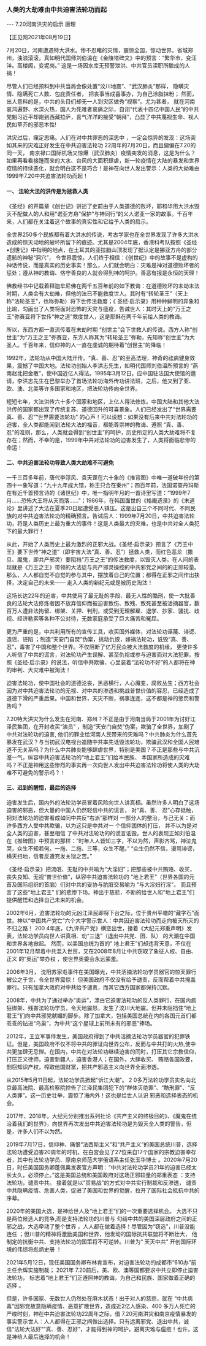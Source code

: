 ### 人类的大劫难由中共迫害法轮功而起

--- 7.20河南洪灾的启示
唐理

【正见网2021年08月19日】

7月20日，河南遭遇特大洪水。惨不忍睹的灾情，震惊全国，惊动世界。省城郑州，浊浪滚滚，真如明代国师刘伯温在《金陵塔碑文》中的预言：“繁华市，变汪洋。高楼阁，变坭岗。” 这是一场因水库无预警泄洪、中共官员渎职所酿成的人祸！

尽管人们已经预料到中共当局会像处置“汶川地震”、“武汉肺炎”那样， 隐瞒灾情、隐瞒死亡人数、包庇责任者， 把丧事当成喜事办，为自己涂脂抹粉； 然而，出人意料的是，中共的头目们却无一人到灾区做秀“视察”。尤为甚者， 就在河南哀鸿遍野、水深火热，国人为死难者哀痛之际，自诩“代表十四亿中国人民”的中共党魁习近平却跑到西藏拉萨，喜气洋洋的接受“朝拜”，凸显了中共蔑视生命、视人民如草芥的邪恶本性!

洪灾过后，痛定思痛。人们在对中共罪恶的深思中 ，一定会惊异的发现：这场突如其来的灾难正好发生在中共迫害法轮功 22周年的7月20日，而且偏偏在7.20的同一天， 南京禄口国际机场又惊爆（武汉肺炎）疫情突发的消息，这是为什么？如果再看看接踵而来的大水、台风的大面积肆虐，新一轮疫情在大陆的暴发和世界疫情的持续恶化，就会明白这不是巧合！是神在向世人发出警示：人类的大劫难由1999年7.20中共迫害法轮功而起！

#### 一、 法轮大法的洪传是为拯救人类

《圣经》的开篇章《创世记》讲述了史前由于人类道德的败坏，耶和华用大洪水毁灭不配做人的人和用“诺亚方舟”保护“与神同行”的义人诺亚一家的故事。千百年来，人们都在关注着这个故事的真实性和它给予人类的启示。

全世界250多个民族都有着大洪水的传说，考古学家也在全世界发现了许多大洪水造成的惊天动地的破坏所留下的痕迹。尤其是2004年底，香港科考队按照《圣经•创世记》中指明的地点，在土耳其的亚拉腊山顶发现了据认定是挪亚方舟的部分遗骸的神秘“洞穴”， 令世界震惊。人们终于相信：《创世纪》中的故事不是虚构的神话传说，而是真实的历史事实！那么，人们就会明白：灾难是神对道德败坏者的惩处；遵从神的教诲、恪守善良的人就会得到神的呵护。善恶有报是永恒的天理！

佛教经书中记载着释迦牟尼佛在两千五百年前的如下教诲：在道德败坏的末劫末法时期，人类会有大劫难，但他的法已不能救度世人。其时有“转轮圣王”（天上称“法轮圣王”，也称弥勒）将下世传法救度；《 圣经·启示录》用种种鲜明的异象和比喻，勾画出了人类将面对恐怖的天灾与瘟疫，告诫世人：其时天上的“万王之王”弥赛亚将下世传“神之道”救度世人，这是耶稣在两千年前给人类的教诲。

所以，东西方都一直流传着在末劫时期 “创世主”会下世救人的传说。西方人称“创世主”为“万王之王”弥赛亚，东方人称其为“转轮圣王”弥勒，先知称“创世主”为大圣人。千百年来，信仰神的人一直在虔诚的期待着“创世主”的降临！

1992年，法轮功从中国大陆开传。“真、善、忍”的至高法理，神奇的祛病健身效果，震撼了中国大地。法轮功创始人李洪志先生，如明代国师刘伯温所预言的 “燕南赵北把金散”，使中国近亿人得法。1995年3月12日，应中国驻法国大使馆的邀请，李洪志先生在巴黎举办了首场法轮功海外传功讲法班，之后，他又到了亚、欧、澳、北美等许多国家和地区，把法轮功传向全世界。

短短七年，大法洪传六十多个国家和地区，上亿人得法修炼。中国大陆和其他大法洪传的国家都出现了传统复苏、道德回升的可喜景象。人们已经发出了“世界需要真、善、忍”“世界需要法轮功” 的心声！可以设想：如果没有后来中共对法轮功的迫害，全人类都能闻到法轮大法的福音，都能尊崇神的教诲、遵照 “真、善、忍”的准则，那么，人类就会得到“创世主”的呵护，历史所定的人类大劫难将不复存在；然而，不幸的是，1999年中共对法轮功的迫害发生了，人类将面临悲惨的命运！

#### 二、中共迫害法轮功导致人类大劫难不可避免

一千三百多年前，唐代李淳风、袁天罡在六十象的《推背图》中唯一道破年份的第四十一象写道：“九十九年成大错，称王只合在秦州”；四百年前，法国诺查丹玛斯在有近千首预言诗的《诸世纪》中，唯一指明年月的一首诗里写道：“1999年7月……恐怖大王将从天而落……”；1986年，在韩国面世的《格庵遗录》的《末道论》里讲述了大法在夏季20日起遭受恶人镇压。这是出自三个不同时代、不同民族的对中共迫害法轮功的精确预言。告诫后人：1999年7月20日，中共迫害法轮功，将是人类历史上最为重大的事件！这是人类最大的灾难，也是中共对全人类犯下的最大罪行！

从此，开始了人类历史上最为激烈的正邪大战。《圣经·启示录》预言了《万王中王》要下世传“神之道”（即宇宙大法“真、善、忍”）拯救人类，而红色恶龙（撒旦、魔鬼，即共产邪灵）要阻挡“万王之王”的传法救度，以毁灭人类。在人间的表现就是《万王之王》带领的大法徒与共产邪灵操控的中共邪党之间的的正邪较量。那么，人人都自觉不自觉的参与其中，摆放着自己的位置；都得在正邪之间作出抉择，决定自己的未来—— 走入人类的新纪元或是被历史淘汰！

这场长达22年的迫害，中共使用了最无耻的手段、最无人性的酷刑，使一大批善良的法轮大法修炼者因不放弃信仰而被迫害致伤、致残、致死甚至被活摘器官，数百万人遭非法拘留、绑架、关押、判刑，或受到无理解雇、退学、抄家、骚扰、歧视、经济勒索等各种不公对待，无数家庭承受了巨大痛苦和冤屈。

更为严重的是，中共利用所有的宣传工具，收买国外媒体，对法轮功诬蔑、诽谤、造谣、诬陷 ；制造“天安门自焚”伪案，挑动仇恨，嫁祸法轮功，诋毁“真、善、忍”，毒害了中国和整个世界。不仅阻断了亿万民众被大法救度的机缘， 更使许多人听信了中共的谎言，对法轮功产生误解、甚至仇视或参与迫害而对大法犯罪。按照《圣经·启示录》的说法，听信中共欺骗、心里装着“法轮功不好”的人都将在神的审判、大灾难中被淘汰！

迫害法轮功，使中国社会的道德沦丧，黑恶横行，人心魔变，腐败丛生；西方社会因为对中共迫害法轮功的无视、对中共的渗透和挑战普世价值的容忍，已经造成了道德下滑的严重后果。中国和世界，天灾不断，祸事连连，这不都是神的惩罚和警告吗？

7.20特大洪灾为什么发生在河南、郑州？不正是由于河南当局于2001年为讨好江泽民集团，在开封收买“演员” ，制造“天安门自焚”伪案，欺骗了全世界，加剧了中共对法轮功的迫害, 他们的罪业给河南人民带来的灾难吗？中共肺炎为什么首先暴发在武汉？与当初武汉电视台追随中共率先诋毁法轮功，欺骗武汉和全国人民难道不无关系吗？为什么中共肺炎能够肆虐世界，特别是美国？不正是那些与中共沆瀣一气，纵容中共迫害法轮功的“地上君王”们给本民族、 本国家所造成的灾难吗？不正是神用这些惨烈的事实再一次向世人发出中共迫害法轮功将使人类的大劫难不可避免的警示吗？！

#### 三、迟到的醒悟，最后的选择

迫害发生后，国内外的法轮功学员冒着风险向世人讲真相。虽然许多人明白了这场迫害的邪恶，但大量的中国人仍然轻信中共的谎言， 对“真、善、 忍”心存抵触， 把对法轮功的迫害看成如同中共反“右派”那样对 一部分人的整治，与己无关：而许多西方人受中共欺骗，以为这只是中共对一 个信仰团体的打压， 并不以为是对全人类的迫害，甚至相信 了中共对法轮功的的谎言诋毁。世人的表现正如刘伯温在《推碑图》中预言的那样：“时年人人皆知三字，不以为然，声影齐骂，神泣鬼哭，众生不知若何。一拖、二拖、三等，众生不醒。” “众生仍然不信，漫骂诽谤，横天扫地，信者反遭充发关狱之苦。”

《圣经·启示录》把流氓、无耻的中共喻为“大淫妇”；把那些被中共贿赂、收买，丧失良知、无视“普世价值”，纵容中共迫害法轮功的 “地上君王”（世界各国的元首及国际组织的首脑）们对中共的妥协与肮脏交易喻为 “与大淫妇行淫”。 而且预言了这些“地上君王” 们的悲惨下场。神出于慈悲，不断的给世人和“地上君王”们提供醒悟和选择自己未来的机会。

2002年6月，迫害法轮功的元凶江泽民即将下台之际，位于贵州平塘的“藏字石”面世。神以“中国共产党亡”六个大字警示世人：中共因迫害法轮功而走向被天所灭的不归之路！ 200 4年底，《九评共产党》横空出世，接着《大纪元郑重声明》发表，法轮功学员向世人讲真相、劝“三退”（退出中共党、团、队） 的大潮在中国和世界各地掀起。 然而，以美国总统为首的” 地上君王”们却违背天意，不仅在2001年12月帮着中共混入世贸，又在2008年8月让中共窃取了象征人权、自由、正义 的“奥运”举办权 ，使世界奥委会永远蒙羞。

2006年3月， 沈阳苏家屯事件在美国曝光，中共活摘法轮功学员器官的惊天罪行被公之于世，令全世界震惊！ 但美国政府不仅没有给予谴责，反而帮着中共掩盖罪行。只有加拿大政府对中共给予谴责，而其它西方国家都保持沉默。

2008年，中共为了通过举办“奥运”，漂白它迫害法轮功的反人类罪行，在国内疯狂绑架、残害法轮功学员，令天地震怒，发生了汶川大地震。但并未阻挡住“地上君王”们向中共邪党献媚的脚步。除了加拿大，包括美国总统在内的各国元首们都乖乖的钻进“鸟巢”，为中共“这个星球上前所未有的邪恶”捧场。

2012年，王立军事件发生，美国政府得到了中共活摘法轮功学员器官的犯罪铁证。但是，美国政府不仅不将中共的罪证向世界公布，反而与中共打的火热,使中共更加肆无忌惮。在国内，中共在对法轮功继续迫害的同时，打压其它宗教信仰，打压正义律师，迫害新疆人，迫害香港人；在国外，大肆收买、 贿赂各国政要， 剽窃知识产权，榨取他国财富，把共产邪恶主义向世界全面渗透。

从2015年5月11日起，法轮功学员掀起“诉江大潮”。 2 0多万法轮功学员实名向北京最高法院、最高检察院控告了江泽民集团犯下的“群体灭绝罪”、“酷刑罪”、“反人类罪”。这一历史壮举，震惊了海内外！这也是给世人认识 邪恶和选择表态的机会。

2017年、2018年，大纪元分别推出系列社论《共产主义的终极目的》、《魔鬼在统治着我们的世界》，向世界再次发出中共迫害法轮功是为毁灭全人类的警告，但是，许多人们不以为然。

2019年7月17日，信仰神、痛恨“法西斯主义”和“共产主义”的美国总统川普，选择法轮功遭受迫害20周年的时机，在白宫会见了27位来自17个国家的宗教迫害幸存者，其中有法轮功学员、原南京师范大学俄语系主任张玉华博士 。2020年7月20日，时任美国国务卿蓬佩奥发表官方声明：“中共对法轮功学员21年的迫害已经太长太久，必须停止。”这是美国总统和美国政府对这场正邪较量的郑重表态 ：支持法轮功，谴责中共。 接着就是以“贸易战”的方式对中共实行制裁和反渗透， 谴责中共隐瞒疫情、危害人类，促进了美国和世界的觉醒，拉开了国际社会抵抗中共的序幕。

2020年的美国大选，是神给世人及“地上君王”们的一次重要选择机会。 大选不只是两位候选人的竞争,而是支持法轮功的川普与 勾结中共的美国深层政府之间的正邪之战，大选牵动了整个世界 ，人人都在做着选择！尽管因为“窃选”，川普没能连任 ；但川普的精神将激励美国和世界，他发动的国际抗共联盟将不断壮大， 他制定的抗衡中共、支持法轮功的国策将不可逆转。川普为“ 天灭中共” 开创国际环境的伟绩将彪炳史册 ！

2021年5月12日，现任美国国务卿布林肯宣布，对迫害法轮功的成都市“610办”前主任余辉实施制裁； 2021年 7.20前后，美、欧、澳等国都要求中共立即停止迫害法轮功， 标志着“地上君王”们正遵照神的教诲，为自己和民族、国家做着正确的选择 。

但是，许多国家、无数世人仍然处在麻木状态！出于对人的慈悲，就在 “中共病毒”因邪党故意隐瞒疫情、恶意扩散世界，造成近2亿人感染、400 多万人死亡的严峻时刻，神在中共迫害法轮功22周年之际，借 7.20河南洪灾和南京疫情暴发的事实警示世人：人人都得在正邪之间做出选择。只有远离邪党、退出中共，诚信“法轮大法好”“真、善、忍好”，才能得到神的呵护，避离灾难与瘟疫！也许，这是神给人最后选择的机会！
